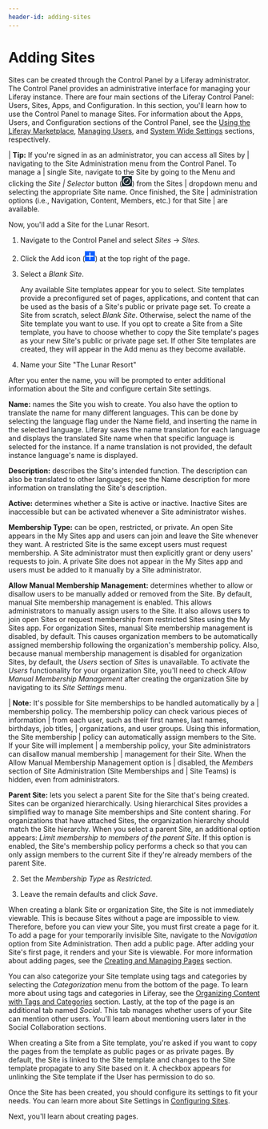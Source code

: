 ```yaml
---
header-id: adding-sites
---
```


# Adding Sites

Sites can be created through the Control Panel by a Liferay administrator. The
Control Panel provides an administrative interface for managing your Liferay
instance. There are four main sections of the Liferay Control Panel: Users,
Sites, Apps, and Configuration. In this section, you'll learn how to use the
Control Panel to manage Sites.  For information about the Apps, Users, and
Configuration sections of the Control Panel, see the 
[Using the Liferay Marketplace](/docs/7-1/user/-/knowledge_base/u/using-the-liferay-marketplace),
[Managing Users](/docs/7-1/user/-/knowledge_base/u/managing-users), and
[System Wide Settings](/docs/7-1/user/-/knowledge_base/u/system-wide-settings) sections,
respectively.

| **Tip:** If you're signed in as an administrator, you can access all Sites by
| navigating to the Site Administration menu from the Control Panel. To manage a
| single Site, navigate to the Site by going to the Menu and clicking the *Site
| Selector* button (![Compass](../../../../images/icon-compass.png)) from the Sites
| dropdown menu and selecting the appropriate Site name. Once finished, the Site
| administration options (i.e., Navigation, Content, Members, etc.) for that Site
| are available.

Now, you'll add a Site for the Lunar Resort.

1.  Navigate to the Control Panel and select *Sites* &rarr; *Sites*.

2.  Click the Add icon (![Add Site](../../../../images/icon-add.png)) at the 
    top right of the page.
     
3.  Select a *Blank Site*.

    Any available Site templates appear for you to select. Site templates
    provide a preconfigured set of pages, applications, and content that can be
    used as the basis of a Site's public or private page set. To create a Site
    from scratch, select *Blank Site*. Otherwise, select the name of the Site
    template you want to use. If you opt to create a Site from a Site template,
    you have to choose whether to copy the Site template's pages as your new
    Site's public or private page set. If other Site templates are created, they
    will appear in the Add menu as they become available. 

4.  Name your Site "The Lunar Resort"
 
After you enter the name, you will be prompted to enter additional information 
about the Site and configure certain Site settings.

**Name:** names the Site you wish to create. You also have the option to
translate the name for many different languages. This can be done by selecting
the language flag under the Name field, and inserting the name in the selected
language. Liferay saves the name translation for each language and displays the
translated Site name when that specific language is selected for the instance.
If a name translation is not provided, the default instance language's name is
displayed.

**Description:** describes the Site's intended function. The description can
also be translated to other languages; see the Name description for more
information on translating the Site's description.

**Active:** determines whether a Site is active or inactive. Inactive Sites are
inaccessible but can be activated whenever a Site administrator wishes.

**Membership Type:** can be open, restricted, or private. An open Site appears
in the My Sites app and users can join and leave the Site whenever they want. A
restricted Site is the same except users must request membership. A Site
administrator must then explicitly grant or deny users' requests to join. A
private Site does not appear in the My Sites app and users must be added to it
manually by a Site administrator.

**Allow Manual Membership Management:** determines whether to allow or disallow
users to be manually added or removed from the Site. By default, manual Site
membership management is enabled. This allows administrators to manually assign
users to the Site. It also allows users to join open Sites or request membership
from restricted Sites using the My Sites app. For organization Sites, manual
Site membership management is disabled, by default. This causes organization
members to be automatically assigned membership following the organization's
membership policy. Also, because manual membership management is disabled for
organization Sites, by default, the *Users* section of *Sites* is unavailable.
To activate the *Users* functionality for your organization Site, you'll need to
check *Allow Manual Membership Management* after creating the organization Site
by navigating to its *Site Settings* menu.

| **Note:** It's possible for Site memberships to be handled automatically by a
| membership policy. The membership policy can check various pieces of information
| from each user, such as their first names, last names, birthdays, job titles,
| organizations, and user groups. Using this information, the Site membership
| policy can automatically assign members to the Site. If your Site will implement
| a membership policy, your Site administrators can disallow manual membership
| management for their Site. When the Allow Manual Membership Management option is
| disabled, the *Members* section of Site Administration (Site Memberships and
| Site Teams) is hidden, even from administrators.

**Parent Site:** lets you select a parent Site for the Site that's being
created. Sites can be organized hierarchically. Using hierarchical Sites
provides a simplified way to manage Site memberships and Site content sharing.
For organizations that have attached Sites, the organization hierarchy should
match the Site hierarchy. When you select a parent Site, an additional option
appears: *Limit membership to members of the parent Site*. If this option is
enabled, the Site's membership policy performs a check so that you can only
assign members to the current Site if they're already members of the parent
Site.

2.  Set the *Membership Type* as *Restricted*.

3.  Leave the remain defaults and click *Save*.

When creating a blank Site or organization Site, the Site is not immediately
viewable. This is because Sites without a page are impossible to view.
Therefore, before you can view your Site, you must first create a page for it.
To add a page for your temporarily invisible Site, navigate to the *Navigation*
option from Site Administration. Then add a public page. After adding your
Site's first page, it renders and your Site is viewable. For more information
about adding pages, see the
[Creating and Managing Pages](/docs/7-1/user/-/knowledge_base/u/creating-and-managing-pages)
section.

You can also categorize your Site template using tags and categories by
selecting the *Categorization* menu from the bottom of the page. To learn more
about using tags and categories in Liferay, see the 
[Organizing Content with Tags and Categories](/docs/7-1/user/-/knowledge_base/u/organizing-content-with-tags-and-categories)
section. Lastly, at the top of the page is an additional tab named *Social*.
This tab manages whether users of your Site can mention other users. You'll
learn about mentioning users later in the Social Collaboration sections.

When creating a Site from a Site template, you're asked if you want to copy
the pages from the template as public pages or as private pages. By default, the
Site is linked to the Site template and changes to the Site template propagate
to any Site based on it. A checkbox appears for unlinking the Site template if
the User has permission to do so.

Once the Site has been created, you should configure its settings to fit your
needs. You can learn more about Site Settings in [Configuring Sites](/docs/7-1/user/-/knowledge_base/u/configuring-sites).

Next, you'll learn about creating pages.
